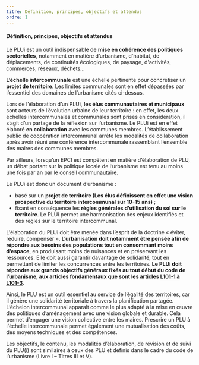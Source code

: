```yaml
---
titre: Définition, principes, objectifs et attendus
ordre: 1
---
```


#### Définition, principes, objectifs et attendus

Le PLUi est un outil indispensable de **mise en cohérence des politiques sectorielles**, notamment en matière d’urbanisme, d'habitat, de déplacements, de continuités écologiques, de paysage, d'activités, commerces, réseaux, déchets...

**L’échelle intercommunale** est une échelle pertinente pour concrétiser un **projet de territoire**.
Les limites communales sont en effet dépassées par l’essentiel des domaines de l’urbanisme cités ci-dessus.

Lors de l’élaboration d’un PLUi, **les élus communautaires et municipaux** sont acteurs de
l’évolution urbaine de leur territoire : en effet, les deux échelles intercommunales et communales
sont prises en considération, il s’agit d’un partage de la réflexion sur l’urbanisme.
Le PLUi est en effet élaboré **en collaboration** avec les communes membres. L’établissement public
de coopération intercommunal arrête les modalités de collaboration après avoir réuni une
conférence intercommunale rassemblant l’ensemble des maires des communes membres.

Par ailleurs, lorsqu’un EPCI est compétent en matière d’élaboration de PLU, un débat portant sur la
politique locale de l’urbanisme est tenu au moins une fois par an par le conseil communautaire.

Le PLUi est donc un document d’urbanisme :
- basé sur un **projet de territoire (Les élus définissent en effet une vision prospective du
territoire intercommunal sur 10-15 ans) ;**
- fixant en conséquence les **règles générales d’utilisation du sol sur le territoire**.
Le PLUi permet une harmonisation des enjeux identifiés et des règles sur le territoire
intercommunal.

L'élaboration du PLUi doit être menée dans l’esprit de la doctrine « éviter, réduire, compenser ».
**L’urbanisation doit notamment être pensée afin de répondre aux besoins des populations tout en consommant moins d’espace**, en produisant moins de nuisances et en préservant les ressources. Elle doit aussi garantir davantage de solidarité, tout en permettant de limiter les concurrences entre les territoires. **Le PLUi doit répondre aux grands objectifs généraux fixés au tout début du code de l’urbanisme, aux articles fondamentaux que sont les articles [L101-1 à L101-3](https://www.legifrance.gouv.fr/codes/section_lc/LEGITEXT000006074075/LEGISCTA000031210064/#LEGISCTA000031212667)**.


Ainsi, le PLU est un outil essentiel au service de l’égalité des territoires, car il génère une solidarité territoriale à travers la planification partagée. L’échelon intercommunal apparaît comme le plus adapté à la mise en œuvre des politiques d’aménagement avec une vision globale et durable. Cela permet d’engager une vision collective entre les maires. Prescrire un PLU à l'échelle intercommunale permet également une mutualisation des coûts, des moyens techniques et des compétences.

Les objectifs, le contenu, les modalités d’élaboration, de révision et de suivi du PLU(i) sont similaires à ceux des PLU et définis dans le cadre du code de l’urbanisme (Livre I – Titres III et V).
